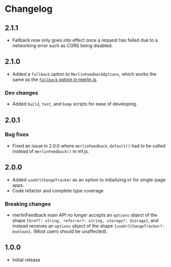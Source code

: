 # Changelog 

## 2.1.1
* Fallback now only goes into effect once a request has failed due to a networking error such as CORS being disabled.

## 2.1.0
* Added a `fallback` option to `MerlinFeedbackOptions`, which works the same as the [`fallback` option in merlin.js](https://github.com/blackbirdtech/merlin.js#fallback).

### Dev changes
* Added `build`, `test`, and `bump` scripts for ease of developing.

## 2.0.1

### Bug fixes
* Fixed an issue in 2.0.0 where `merlinFeedback.default()` had to be called instead of `merlinFeedback()` in mf.js.

## 2.0.0
* Added `useUrlChangeTracker` as an option to initializing `mf` for single-page apps.
* Code refactor and complete type coverage

### Breaking changes
* merlinFeedback main API no longer accepts an `options` object of the shape `{href?: string, referrer?: string, storage?: Storage}`, and instead receives an `options` object of the shape `{useUrlChangeTracker?: boolean}`. (Most users should be unaffected).

## 1.0.0
* Initial release